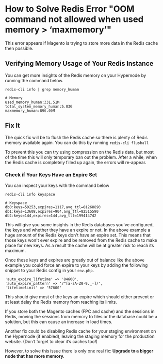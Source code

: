 <!-- source: https://support.hypernode.com/en/hypernode/tools/how-to-solve-redis-error-oom-command-not-allowed-when-used-memory-maxmemory-/ -->
# How to Solve Redis Error "OOM command not allowed when used memory > ‘maxmemory’"

This error appears if Magento is trying to store more data in the Redis cache then possible. 


Verifying Memory Usage of Your Redis Instance
---------------------------------------------

You can get more insights of the Redis memory on your Hypernode by running the command below.

```nginx
redis-cli info | grep memory_human

# Memory
used_memory_human:331.51M
total_system_memory_human:5.83G
maxmemory_human:896.00M
```
Fix It
------

The quick fix will be to flush the Redis cache so there is plenty of Redis memory available again. You can do this by running `redis-cli flushall`

To prevent this you can try using compression on the Redis data, but most of the time this will only temporary ban out the problem. After a while, when the Redis cache is completely filled up again, the errors will re-appear.

### Check if Your Keys Have an Expire Set

You can inspect your keys with the command below

```nginx
redis-cli info keyspace

# Keyspace
db0:keys=59253,expires=1117,avg_ttl=81268890
db1:keys=13608,expires=904,avg_ttl=82515590
db2:keys=144,expires=144,avg_ttl=199414742
```
This will give you some insights in the Redis databases you've configured, the keys and whether they have an expire or not. In the above example a huge amount of the Redis keys don't have an expire set. This means that those keys won't ever expire and be removed from the Redis cache to make place for new keys. As a result the cache will be at greater risk to reach its maximum. 

Once these keys and expires are greatly out of balance like the above example you could force an expire to your keys by adding the following snippet to your Redis config in your `env.php`.

```nginx
'auto_expire_lifetime' => '84600',
'auto_expire_pattern' => '/^[a-zA-Z0-9._-]/',
'lifetimelimit' => '57600'
```
This should give most of the keys an expire which should either prevent or at least delay the Redis memory from reaching its limits.

If you store both the Magento caches (FPC and cache) and the sessions in Redis, moving the sessions from memory to files or the database could be a solution, but this can cause an increase in load times.

Another fix could be disabling Redis cache for your staging environment on the Hypernode (if enabled), leaving the staging memory for the production website. (Don’t forget to clear it’s caches too!)

However, to solve this issue there is only one real fix: **Upgrade to a bigger node that has more memory.**
